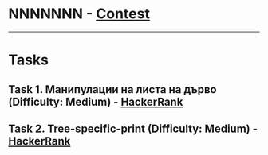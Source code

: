 # NNNNNNN - [Contest](<https://www.hackerrank.com/sda-2021-2021-test-3-november16/>)

---

# Tasks

## Task 1. Mанипулации на листа на дърво (Difficulty: Medium) - [HackerRank](<https://www.hackerrank.com/contests/sda-2021-2021-test-3-november16/challenges/challenge-1692>)

## Task 2. Tree-specific-print (Difficulty: Medium) - [HackerRank](<https://www.hackerrank.com/contests/sda-2021-2021-test-3-november16/challenges/tree-specific-print>)


